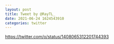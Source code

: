 ```yaml
--- 
layout: post 
title: Tweet by @RayTL_ 
date: 2021-06-24 1624543910 
categories: twitter 
--- 
```

https://twitter.com/o/status/1408065312201744393